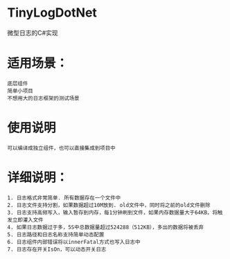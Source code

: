 ﻿# TinyLogDotNet
微型日志的C#实现


# 适用场景：
	底层组件
	简单小项目
	不想用大的日志框架的测试场景

# 使用说明  
	可以编译成独立组件，也可以直接集成到项目中
# 详细说明：
	1. 日志格式非常简单. 所有数据存在一个文件中
	2. 日志文件支持分割，如果数据超过10M放到. old文件中，同时将之前的old文件删除
	3. 日志支持高频写入，输入暂存到内存，每1分钟刷到文件，如果内存数据量大于64KB，将触发立即灌入文件
	4. 如果日志数据过于多，5S中总数据量超过524288（512KB），多出的数据将被丢弃
	5. 日志路径和日志名称支持简单动态配置
	6. 日志组件内部错误将以innerFatal方式也写入日志中
	7. 日志存在开关IsOn，可以动态开关日志